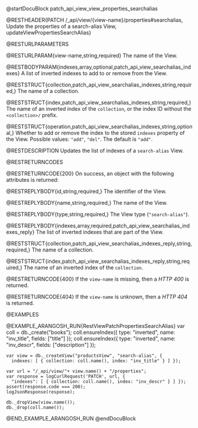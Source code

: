@startDocuBlock patch_api_view_view_properties_searchalias

@RESTHEADER{PATCH /_api/view/{view-name}/properties#searchalias, Update the properties of a search-alias View, updateViewPropertiesSearchAlias}

@RESTURLPARAMETERS

@RESTURLPARAM{view-name,string,required}
The name of the View.

@RESTBODYPARAM{indexes,array,optional,patch_api_view_searchalias_indexes}
A list of inverted indexes to add to or remove from the View.

@RESTSTRUCT{collection,patch_api_view_searchalias_indexes,string,required,}
The name of a collection.

@RESTSTRUCT{index,patch_api_view_searchalias_indexes,string,required,}
The name of an inverted index of the `collection`, or the index ID without
the `<collection>/` prefix.

@RESTSTRUCT{operation,patch_api_view_searchalias_indexes,string,optional,}
Whether to add or remove the index to the stored `indexes` property of the View.
Possible values: `"add"`, `"del"`. The default is `"add"`.

@RESTDESCRIPTION
Updates the list of indexes of a `search-alias` View.

@RESTRETURNCODES

@RESTRETURNCODE{200}
On success, an object with the following attributes is returned:

@RESTREPLYBODY{id,string,required,}
The identifier of the View.

@RESTREPLYBODY{name,string,required,}
The name of the View.

@RESTREPLYBODY{type,string,required,}
The View type (`"search-alias"`).

@RESTREPLYBODY{indexes,array,required,patch_api_view_searchalias_indexes_reply}
The list of inverted indexes that are part of the View.

@RESTSTRUCT{collection,patch_api_view_searchalias_indexes_reply,string,required,}
The name of a collection.

@RESTSTRUCT{index,patch_api_view_searchalias_indexes_reply,string,required,}
The name of an inverted index of the `collection`.

@RESTRETURNCODE{400}
If the `view-name` is missing, then a *HTTP 400* is returned.

@RESTRETURNCODE{404}
If the `view-name` is unknown, then a *HTTP 404* is returned.

@EXAMPLES

@EXAMPLE_ARANGOSH_RUN{RestViewPatchPropertiesSearchAlias}
    var coll = db._create("books");
    coll.ensureIndex({ type: "inverted", name: "inv_title", fields: ["title"] });
    coll.ensureIndex({ type: "inverted", name: "inv_descr", fields: ["description"] });

    var view = db._createView("productsView", "search-alias", {
      indexes: [ { collection: coll.name(), index: "inv_title" } ] });

    var url = "/_api/view/"+ view.name() + "/properties";
    var response = logCurlRequest('PATCH', url, {
      "indexes": [ { collection: coll.name(), index: "inv_descr" } ] });
    assert(response.code === 200);
    logJsonResponse(response);

    db._dropView(view.name());
    db._drop(coll.name());
@END_EXAMPLE_ARANGOSH_RUN
@endDocuBlock
